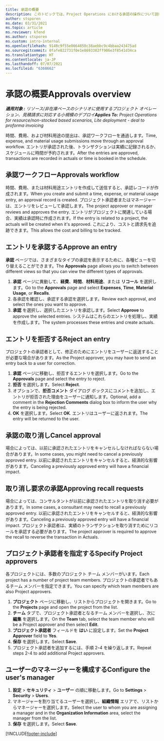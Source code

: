 ```yaml
---
title: 承認の概要
description: このトピックでは、Project Operations における承認の操作について説明します。
author: stsporen
ms.date: 03/31/2021
ms.topic: article
ms.reviewer: kfend
ms.author: stsporen
ms.custom: intro-internal
ms.openlocfilehash: 9148c9f55e8664850c38aebbc9c4bbaa243475ad
ms.sourcegitcommit: 0fafe022731f0e1e8693382ff906e3f8541d34ca
ms.translationtype: HT
ms.contentlocale: ja-JP
ms.lasthandoff: 07/07/2021
ms.locfileid: "6368662"
---
```

# <a name="approvals-overview"></a><span data-ttu-id="cd497-103">承認の概要</span><span class="sxs-lookup"><span data-stu-id="cd497-103">Approvals overview</span></span>

<span data-ttu-id="cd497-104">_**適用対象 :** リソース/非在庫ベースのシナリオに使用するプロジェクト オペレーション、見積請求に対応する小規模のデプロイ_</span><span class="sxs-lookup"><span data-stu-id="cd497-104">_**Applies To:** Project Operations for resource/non-stocked based scenarios, Lite deployment - deal to proforma invoicing_</span></span>

<span data-ttu-id="cd497-105">時間、費用、および材料用途の提出は、承認ワークフローを通過します。</span><span class="sxs-lookup"><span data-stu-id="cd497-105">Time, expense, and material usage submissions move through an approval workflow.</span></span> <span data-ttu-id="cd497-106">エントリが承認された後、トランザクションは実績に記録されるか、スケジュールに時間が予約されます。</span><span class="sxs-lookup"><span data-stu-id="cd497-106">After the entries are approved, transactions are recorded in actuals or time is booked in the schedule.</span></span>

## <a name="approvals-workflow"></a><span data-ttu-id="cd497-107">承認ワークフロー</span><span class="sxs-lookup"><span data-stu-id="cd497-107">Approvals workflow</span></span>
<span data-ttu-id="cd497-108">時間、費用、または材料用途エントリを作成して送信すると、承認レコードが作成されます。</span><span class="sxs-lookup"><span data-stu-id="cd497-108">When you create and submit a time, expense, or material usage entry, an approval record is created.</span></span> <span data-ttu-id="cd497-109">プロジェクト承認者またはマネージャーは、エントリをレビューして承認します。</span><span class="sxs-lookup"><span data-stu-id="cd497-109">The project approver or manager reviews and approves the entry.</span></span> <span data-ttu-id="cd497-110">エントリがプロジェクトに関連している場合、実績は承認時に作成されます。</span><span class="sxs-lookup"><span data-stu-id="cd497-110">If the entry is related to a project, the actuals will be created when it's approved.</span></span> <span data-ttu-id="cd497-111">これにより、コストと請求先を追跡できます。</span><span class="sxs-lookup"><span data-stu-id="cd497-111">This allows the cost and billing to be tracked.</span></span>

## <a name="approve-an-entry"></a><span data-ttu-id="cd497-112">エントリを承認する</span><span class="sxs-lookup"><span data-stu-id="cd497-112">Approve an entry</span></span>
<span data-ttu-id="cd497-113">**承認** ページでは、さまざまなタイプの承認を表示するために、各種ビューを切り替えることができます。</span><span class="sxs-lookup"><span data-stu-id="cd497-113">The **Approvals** page allows you to switch between different views so that you can view the different types of approvals.</span></span>
  
1. <span data-ttu-id="cd497-114">**承認** ページに異動して、**経費**、**時間**、**材料用途**、または **リコール** を選択します。</span><span class="sxs-lookup"><span data-stu-id="cd497-114">Go to the **Approvals** page and select **Expenses**, **Time**, **Material Usage**, or **Recalls**.</span></span>
2. <span data-ttu-id="cd497-115">各承認を確認し、承認する承認を選択します。</span><span class="sxs-lookup"><span data-stu-id="cd497-115">Review each approval, and select the ones you want to approve.</span></span>
3. <span data-ttu-id="cd497-116">**承認** を選択し、選択したエントリを承認します。</span><span class="sxs-lookup"><span data-stu-id="cd497-116">Select **Approve** to approve the selected entries.</span></span>
<span data-ttu-id="cd497-117">システムはこれらのエントリを処理し、実績を作成します。</span><span class="sxs-lookup"><span data-stu-id="cd497-117">The system processes these entries and create actuals.</span></span>

## <a name="reject-an-entry"></a><span data-ttu-id="cd497-118">エントリを拒否する</span><span class="sxs-lookup"><span data-stu-id="cd497-118">Reject an entry</span></span>
<span data-ttu-id="cd497-119">プロジェクトの承認者として、修正のためにエントリをユーザーに返送することが必要な場合があります。</span><span class="sxs-lookup"><span data-stu-id="cd497-119">As the Project approver, you may have to send an entry back to a user for correction.</span></span>
  
1. <span data-ttu-id="cd497-120">**承認** ページに移動し、拒否するエントリを選択します。</span><span class="sxs-lookup"><span data-stu-id="cd497-120">Go to the **Approvals** page and select the entry to reject.</span></span> 
2. <span data-ttu-id="cd497-121">**拒否** を選択します。</span><span class="sxs-lookup"><span data-stu-id="cd497-121">Select **Reject**.</span></span>
3. <span data-ttu-id="cd497-122">オプションで、**拒否コメント** ダイアログ ボックスにコメントを追加し、エントリが拒否された理由をユーザーに通知します。</span><span class="sxs-lookup"><span data-stu-id="cd497-122">Optional, add a comment in the **Rejection Comments** dialog box to inform the user why the entry is being rejected.</span></span>
4. <span data-ttu-id="cd497-123">**OK** を選択します。</span><span class="sxs-lookup"><span data-stu-id="cd497-123">Select **OK**.</span></span> <span data-ttu-id="cd497-124">エントリはユーザーに返されます。</span><span class="sxs-lookup"><span data-stu-id="cd497-124">The entry will be returned to the user.</span></span>
  
## <a name="cancel-approval"></a><span data-ttu-id="cd497-125">承認の取り消し</span><span class="sxs-lookup"><span data-stu-id="cd497-125">Cancel approval</span></span>
<span data-ttu-id="cd497-126">場合によっては、以前に承認されたエントリをキャンセルしなければならない場合があります。</span><span class="sxs-lookup"><span data-stu-id="cd497-126">In some cases, you might need to cancel a previously approved entry.</span></span> <span data-ttu-id="cd497-127">以前に承認されたエントリをキャンセルすると、経済的な影響があります。</span><span class="sxs-lookup"><span data-stu-id="cd497-127">Canceling a previously approved entry will have a financial impact.</span></span> 

## <a name="approving-recall-requests"></a><span data-ttu-id="cd497-128">取り消し要求の承認</span><span class="sxs-lookup"><span data-stu-id="cd497-128">Approving recall requests</span></span>
<span data-ttu-id="cd497-129">場合によっては、コンサルタントが以前に承認されたエントリを取り消す必要があります。</span><span class="sxs-lookup"><span data-stu-id="cd497-129">In some cases, a consultant may need to recall a previously approved entry.</span></span> <span data-ttu-id="cd497-130">以前に承認されたエントリをキャンセルすると、経済的な影響があります。</span><span class="sxs-lookup"><span data-stu-id="cd497-130">Canceling a previously approved entry will have a financial impact.</span></span> <span data-ttu-id="cd497-131">プロジェクト承認者は、実績のトランザクションを取り消すためにリコールを承認する必要があります。</span><span class="sxs-lookup"><span data-stu-id="cd497-131">The project approver is required to approve the recall to reverse the transaction in Actuals.</span></span>

## <a name="specify-project-approvers"></a><span data-ttu-id="cd497-132">プロジェクト承認者を指定する</span><span class="sxs-lookup"><span data-stu-id="cd497-132">Specify Project approvers</span></span>
<span data-ttu-id="cd497-133">各プロジェクトには、多数のプロジェクト チーム メンバーがいます。</span><span class="sxs-lookup"><span data-stu-id="cd497-133">Each project has a number of project team members.</span></span> <span data-ttu-id="cd497-134">プロジェクトの承認者でもあるチーム メンバーを指定できます。</span><span class="sxs-lookup"><span data-stu-id="cd497-134">You can specify which team members are also Project approvers.</span></span>

1. <span data-ttu-id="cd497-135">**プロジェクト** ページに移動し、リストからプロジェクトを開きます。</span><span class="sxs-lookup"><span data-stu-id="cd497-135">Go to the **Projects** page and open the project from the list.</span></span>
2. <span data-ttu-id="cd497-136">**チーム** タブで、プロジェクト承認者となるチーム メンバーを選択し、次に **編集** を選択します。</span><span class="sxs-lookup"><span data-stu-id="cd497-136">On the **Team** tab, select the team member who will be a Project approver and then select **Edit**.</span></span>
3. <span data-ttu-id="cd497-137">**プロジェクト承認者** フィールドを **はい** に設定します。</span><span class="sxs-lookup"><span data-stu-id="cd497-137">Set the **Project Approver** field to **Yes**.</span></span>
4. <span data-ttu-id="cd497-138">**保存** を選択します。</span><span class="sxs-lookup"><span data-stu-id="cd497-138">Select **Save**.</span></span>
5. <span data-ttu-id="cd497-139">プロジェクト承認者を追加するには、手順 2ｰ4 を繰り返します。</span><span class="sxs-lookup"><span data-stu-id="cd497-139">Repeat steps 2-4 to add additional Project approvers.</span></span>

## <a name="configure-the-users-manager"></a><span data-ttu-id="cd497-140">ユーザーのマネージャーを構成する</span><span class="sxs-lookup"><span data-stu-id="cd497-140">Configure the user's manager</span></span>

1. <span data-ttu-id="cd497-141">**設定** > **セキュリティ** >  **ユーザー** の順に移動します。</span><span class="sxs-lookup"><span data-stu-id="cd497-141">Go to **Settings** > **Security** > **Users**.</span></span>
2. <span data-ttu-id="cd497-142">マネージャーを割り当てるユーザーを選択し、**組織情報** エリアで、リストからマネージャーを選択します。</span><span class="sxs-lookup"><span data-stu-id="cd497-142">Select the user to whom you are assigning a manager and in the **Organization Information** area, select the manager from the list.</span></span> 
3. <span data-ttu-id="cd497-143">**保存** を選択します。</span><span class="sxs-lookup"><span data-stu-id="cd497-143">Select **Save**.</span></span>




[!INCLUDE[footer-include](../includes/footer-banner.md)]
